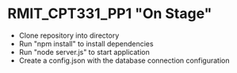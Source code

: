 # RMIT_CPT331_PP1 "On Stage"
- Clone repository into directory
- Run "npm install" to install dependencies
- Run "node server.js" to start application
- Create a config.json with the database connection configuration
